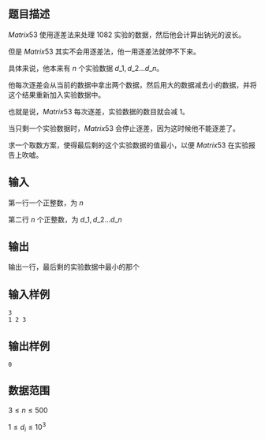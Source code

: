## 题目描述

$Matrix53$ 使用逐差法来处理 $1082$ 实验的数据，然后他会计算出钠光的波长。

但是 $Matrix53$ 其实不会用逐差法，他一用逐差法就停不下来。

具体来说，他本来有 $n$ 个实验数据 $d\_1,d\_2...d\_n$。

他每次逐差会从当前的数据中拿出两个数据，然后用大的数据减去小的数据，并将这个结果重新加入实验数据中。

也就是说，$Matrix53$ 每次逐差，实验数据的数目就会减 $1$。

当只剩一个实验数据时，$Matrix53$ 会停止逐差，因为这时候他不能逐差了。

求一个取数方案，使得最后剩的这个实验数据的值最小，以便 $Matrix53$ 在实验报告上吹嘘。

## 输入

第一行一个正整数，为 $n$

第二行 $n$ 个正整数，为 $d\_1,d\_2...d\_n$

## 输出

输出一行，最后剩的实验数据中最小的那个

## 输入样例

    3
    1 2 3

## 输出样例

    0

## 数据范围

$3\leq n \leq 500$

$1\leq d_i \leq 10^3$
